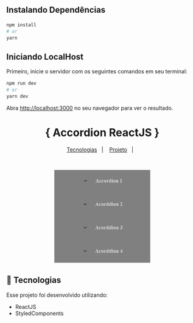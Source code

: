 ## Instalando Dependências

```bash
npm install
# or
yarn
```

## Iniciando LocalHost

Primeiro, inicie o servidor com os seguintes comandos em seu terminal:

```bash
npm run dev
# or
yarn dev
```

Abra [http://localhost:3000](http://localhost:3000) no seu navegador para ver o resultado.

<h1 align="center">
  { Accordion ReactJS }
</h1>

<p align="center">
  <a href="#-tecnologias">Tecnologias</a>&nbsp;&nbsp;&nbsp;|&nbsp;&nbsp;&nbsp;
  <a href="#-projeto">Projeto</a>&nbsp;&nbsp;&nbsp;|&nbsp;&nbsp;&nbsp;
</p>

<br>

<p align="center">
  <img alt="accordion" src="description.png" width="50%">
</p>

## 🚀 Tecnologias

Esse projeto foi desenvolvido utilizando:

- ReactJS
- StyledComponents
